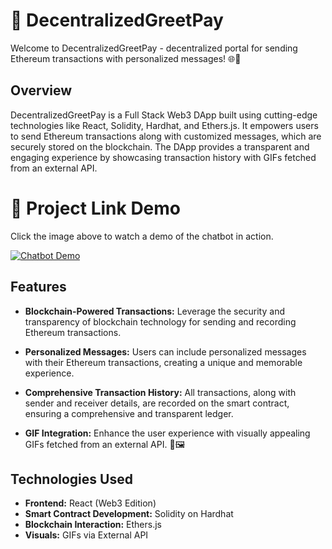 # 🚀 DecentralizedGreetPay

Welcome to DecentralizedGreetPay - decentralized portal for sending Ethereum transactions with personalized messages! 🌐💬

## Overview

DecentralizedGreetPay is a Full Stack Web3 DApp built using cutting-edge technologies like React, Solidity, Hardhat, and Ethers.js. It empowers users to send Ethereum transactions along with customized messages, which are securely stored on the blockchain. The DApp provides a transparent and engaging experience by showcasing transaction history with GIFs fetched from an external API.

# 🎥 Project Link Demo

Click the image above to watch a demo of the chatbot in action.

[![Chatbot Demo](https://drive.google.com/file/d/1QXz64QVCCWFjHMoZh7vR5K1XNrrBlx4s/view?usp=drive_link)](https://drive.google.com/file/d/1WCAOgUx_mbJLASEkiJtnmei3BFsAujhA/view?usp=drive_link)

## Features

- **Blockchain-Powered Transactions:** Leverage the security and transparency of blockchain technology for sending and recording Ethereum transactions.

- **Personalized Messages:** Users can include personalized messages with their Ethereum transactions, creating a unique and memorable experience.

- **Comprehensive Transaction History:** All transactions, along with sender and receiver details, are recorded on the smart contract, ensuring a comprehensive and transparent ledger.

- **GIF Integration:** Enhance the user experience with visually appealing GIFs fetched from an external API. 🎉🖼️

## Technologies Used

- **Frontend:** React (Web3 Edition)
- **Smart Contract Development:** Solidity on Hardhat
- **Blockchain Interaction:** Ethers.js
- **Visuals:** GIFs via External API

  
